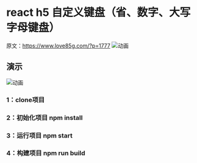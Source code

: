 # react h5 自定义键盘（省、数字、大写字母键盘）
原文：https://www.love85g.com/?p=1777
![动画](https://github.com/majiang666/keyboard/blob/master/key.gif)

## 演示
![动画](https://github.com/majiang666/keyboard/blob/master/ewm.png)

### 1：clone项目
### 2：初始化项目 npm install
### 3：运行项目 npm start
### 4：构建项目 npm run build

